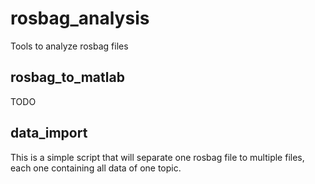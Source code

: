 # rosbag_analysis
Tools to analyze rosbag files

## rosbag_to_matlab
TODO

## data_import
This is a simple script that will separate one rosbag file to multiple files, each one containing all data of one topic.
